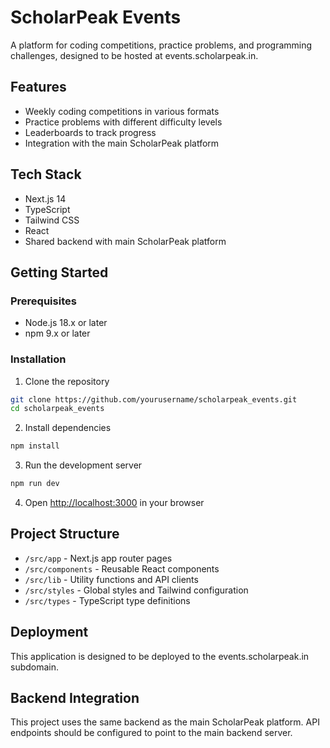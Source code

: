 # ScholarPeak Events

A platform for coding competitions, practice problems, and programming challenges, designed to be hosted at events.scholarpeak.in.

## Features

- Weekly coding competitions in various formats
- Practice problems with different difficulty levels
- Leaderboards to track progress
- Integration with the main ScholarPeak platform

## Tech Stack

- Next.js 14
- TypeScript
- Tailwind CSS
- React
- Shared backend with main ScholarPeak platform

## Getting Started

### Prerequisites

- Node.js 18.x or later
- npm 9.x or later

### Installation

1. Clone the repository
```bash
git clone https://github.com/yourusername/scholarpeak_events.git
cd scholarpeak_events
```

2. Install dependencies
```bash
npm install
```

3. Run the development server
```bash
npm run dev
```

4. Open [http://localhost:3000](http://localhost:3000) in your browser

## Project Structure

- `/src/app` - Next.js app router pages
- `/src/components` - Reusable React components
- `/src/lib` - Utility functions and API clients
- `/src/styles` - Global styles and Tailwind configuration
- `/src/types` - TypeScript type definitions

## Deployment

This application is designed to be deployed to the events.scholarpeak.in subdomain.

## Backend Integration

This project uses the same backend as the main ScholarPeak platform. API endpoints should be configured to point to the main backend server. 